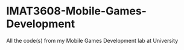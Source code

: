 # IMAT3608-Mobile-Games-Development
All the code(s) from my Mobile Games Development lab at University
